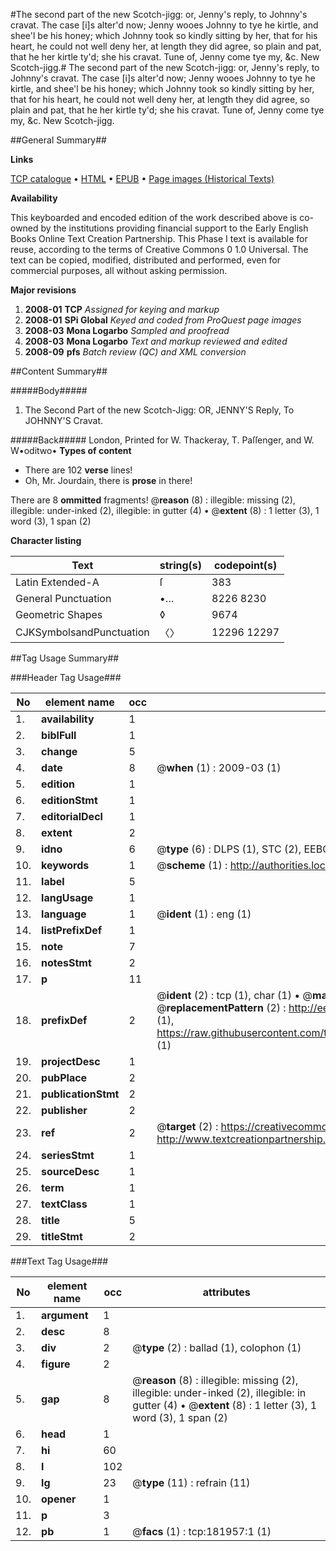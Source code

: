 #The second part of the new Scotch-jigg: or, Jenny's reply, to Johnny's cravat. The case [i]s alter'd now; Jenny wooes Johnny to tye he kirtle, and shee'l be his honey; which Johnny took so kindly sitting by her, that for his heart, he could not well deny her, at length they did agree, so plain and pat, that he her kirtle ty'd; she his cravat. Tune of, Jenny come tye my, &c. New Scotch-jigg.#
The second part of the new Scotch-jigg: or, Jenny's reply, to Johnny's cravat. The case [i]s alter'd now; Jenny wooes Johnny to tye he kirtle, and shee'l be his honey; which Johnny took so kindly sitting by her, that for his heart, he could not well deny her, at length they did agree, so plain and pat, that he her kirtle ty'd; she his cravat. Tune of, Jenny come tye my, &c.
New Scotch-jigg.

##General Summary##

**Links**

[TCP catalogue](http://www.ota.ox.ac.uk/tcp/)  • 
[HTML](http://tei.it.ox.ac.uk/tcp/Texts-HTML/free/B05/B05776.html)  • 
[EPUB](http://tei.it.ox.ac.uk/tcp/Texts-EPUB/free/B05/B05776.epub) • 
[Page images (Historical Texts)](https://data.historicaltexts.jisc.ac.uk/view?pubId=eebo-99887246e&pageId=eebo-99887246e-181957-1)

**Availability**

This keyboarded and encoded edition of the
	       work described above is co-owned by the institutions
	       providing financial support to the Early English Books
	       Online Text Creation Partnership. This Phase I text is
	       available for reuse, according to the terms of Creative
	       Commons 0 1.0 Universal. The text can be copied,
	       modified, distributed and performed, even for
	       commercial purposes, all without asking permission.

**Major revisions**

1. __2008-01__ __TCP__ *Assigned for keying and markup*
1. __2008-01__ __SPi Global__ *Keyed and coded from ProQuest page images*
1. __2008-03__ __Mona Logarbo__ *Sampled and proofread*
1. __2008-03__ __Mona Logarbo__ *Text and markup reviewed and edited*
1. __2008-09__ __pfs__ *Batch review (QC) and XML conversion*

##Content Summary##

#####Body#####

1. The Second Part of the new Scotch-Jigg: OR, JENNY'S Reply, To JOHNNY'S Cravat.

#####Back#####
London, Printed for W. Thackeray, T. Paſſenger, and W. W•oditwo•
**Types of content**

  * There are 102 **verse** lines!
  * Oh, Mr. Jourdain, there is **prose** in there!

There are 8 **ommitted** fragments! 
 @__reason__ (8) : illegible: missing (2), illegible: under-inked (2), illegible: in gutter (4)  •  @__extent__ (8) : 1 letter (3), 1 word (3), 1 span (2)

**Character listing**


|Text|string(s)|codepoint(s)|
|---|---|---|
|Latin Extended-A|ſ|383|
|General Punctuation|•…|8226 8230|
|Geometric Shapes|◊|9674|
|CJKSymbolsandPunctuation|〈〉|12296 12297|

##Tag Usage Summary##

###Header Tag Usage###

|No|element name|occ|attributes|
|---|---|---|---|
|1.|__availability__|1||
|2.|__biblFull__|1||
|3.|__change__|5||
|4.|__date__|8| @__when__ (1) : 2009-03 (1)|
|5.|__edition__|1||
|6.|__editionStmt__|1||
|7.|__editorialDecl__|1||
|8.|__extent__|2||
|9.|__idno__|6| @__type__ (6) : DLPS (1), STC (2), EEBO-CITATION (1), PROQUEST (1), VID (1)|
|10.|__keywords__|1| @__scheme__ (1) : http://authorities.loc.gov/ (1)|
|11.|__label__|5||
|12.|__langUsage__|1||
|13.|__language__|1| @__ident__ (1) : eng (1)|
|14.|__listPrefixDef__|1||
|15.|__note__|7||
|16.|__notesStmt__|2||
|17.|__p__|11||
|18.|__prefixDef__|2| @__ident__ (2) : tcp (1), char (1)  •  @__matchPattern__ (2) : ([0-9\-]+):([0-9IVX]+) (1), (.+) (1)  •  @__replacementPattern__ (2) : http://eebo.chadwyck.com/downloadtiff?vid=$1&page=$2 (1), https://raw.githubusercontent.com/textcreationpartnership/Texts/master/tcpchars.xml#$1 (1)|
|19.|__projectDesc__|1||
|20.|__pubPlace__|2||
|21.|__publicationStmt__|2||
|22.|__publisher__|2||
|23.|__ref__|2| @__target__ (2) : https://creativecommons.org/publicdomain/zero/1.0/ (1), http://www.textcreationpartnership.org/docs/. (1)|
|24.|__seriesStmt__|1||
|25.|__sourceDesc__|1||
|26.|__term__|1||
|27.|__textClass__|1||
|28.|__title__|5||
|29.|__titleStmt__|2||


###Text Tag Usage###

|No|element name|occ|attributes|
|---|---|---|---|
|1.|__argument__|1||
|2.|__desc__|8||
|3.|__div__|2| @__type__ (2) : ballad (1), colophon (1)|
|4.|__figure__|2||
|5.|__gap__|8| @__reason__ (8) : illegible: missing (2), illegible: under-inked (2), illegible: in gutter (4)  •  @__extent__ (8) : 1 letter (3), 1 word (3), 1 span (2)|
|6.|__head__|1||
|7.|__hi__|60||
|8.|__l__|102||
|9.|__lg__|23| @__type__ (11) : refrain (11)|
|10.|__opener__|1||
|11.|__p__|3||
|12.|__pb__|1| @__facs__ (1) : tcp:181957:1 (1)|
